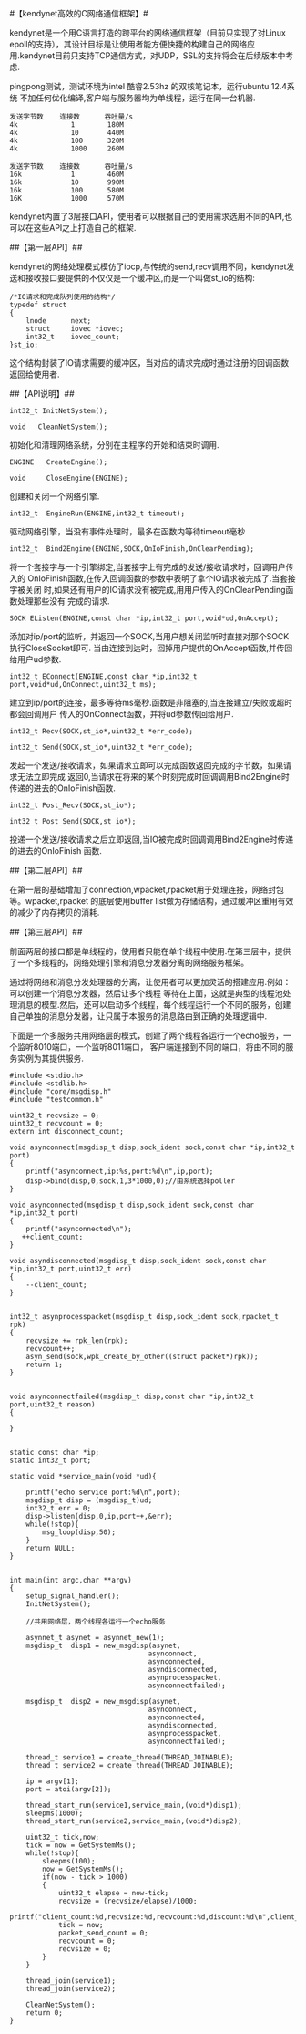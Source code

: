 #【kendynet高效的C网络通信框架】#

kendynet是一个用C语言打造的跨平台的网络通信框架（目前只实现了对Linux epoll的支持），其设计目标是让使用者能方便快捷的构建自己的网络应用.kendynet目前只支持TCP通信方式，对UDP，SSL的支持将会在后续版本中考虑.

pingpong测试，测试环境为intel 酷睿2.53hz 的双核笔记本，运行ubuntu 12.4系统
不加任何优化编译,客户端与服务器均为单线程，运行在同一台机器.

	发送字节数    连接数      吞吐量/s
	4k             1        180M
	4k             10       440M
	4k             100      320M
	4k             1000     260M

	发送字节数    连接数      吞吐量/s
	16k            1        460M
	16k            10       990M
	16k            100      580M
	16K            1000     570M

kendynet内置了3层接口API，使用者可以根据自己的使用需求选用不同的API,也可以在这些API之上打造自己的框架.

##【第一层API】##

kendynet的网络处理模式模仿了iocp,与传统的send,recv调用不同，kendynet发送和接收接口要提供的不仅仅是一个缓冲区,而是一个叫做st_io的结构:

	/*IO请求和完成队列使用的结构*/
	typedef struct
	{
    	lnode      next;
		struct     iovec *iovec;
		int32_t    iovec_count;
	}st_io;


这个结构封装了IO请求需要的缓冲区，当对应的请求完成时通过注册的回调函数返回给使用者.

##【API说明】##

`int32_t InitNetSystem();`

`void   CleanNetSystem();`

初始化和清理网络系统，分别在主程序的开始和结束时调用.

`ENGINE   CreateEngine();`

`void     CloseEngine(ENGINE);`

创建和关闭一个网络引擎.

`int32_t  EngineRun(ENGINE,int32_t timeout);`

驱动网络引擎，当没有事件处理时，最多在函数内等待timeout毫秒

`int32_t  Bind2Engine(ENGINE,SOCK,OnIoFinish,OnClearPending);`

将一个套接字与一个引擎绑定,当套接字上有完成的发送/接收请求时，回调用户传入的
OnIoFinish函数,在传入回调函数的参数中表明了拿个IO请求被完成了.当套接字被关闭
时,如果还有用户的IO请求没有被完成,用用户传入的OnClearPending函数处理那些没有
完成的请求.


`SOCK EListen(ENGINE,const char *ip,int32_t port,void*ud,OnAccept);`

添加对ip/port的监听，并返回一个SOCK,当用户想关闭监听时直接对那个SOCK执行CloseSocket即可.
当由连接到达时，回掉用户提供的OnAccept函数,并传回给用户ud参数.


`int32_t EConnect(ENGINE,const char *ip,int32_t port,void*ud,OnConnect,uint32_t ms);`

建立到ip/port的连接，最多等待ms毫秒.函数是非阻塞的,当连接建立/失败或超时都会回调用户
传入的OnConnect函数，并将ud参数传回给用户.


`int32_t Recv(SOCK,st_io*,uint32_t *err_code);`

`int32_t Send(SOCK,st_io*,uint32_t *err_code);`

发起一个发送/接收请求，如果请求立即可以完成函数返回完成的字节数，如果请求无法立即完成
返回0,当请求在将来的某个时刻完成时回调调用Bind2Engine时传递的进去的OnIoFinish函数.


`int32_t Post_Recv(SOCK,st_io*);`

`int32_t Post_Send(SOCK,st_io*);`

投递一个发送/接收请求之后立即返回,当IO被完成时回调调用Bind2Engine时传递的进去的OnIoFinish
函数.


##【第二层API】##

在第一层的基础增加了connection,wpacket,rpacket用于处理连接，网络封包等。wpacket,rpacket
的底层使用buffer list做为存储结构，通过缓冲区重用有效的减少了内存拷贝的消耗.


##【第三层API】##

前面两层的接口都是单线程的，使用者只能在单个线程中使用.在第三层中，提供了一个多线程的，网络处理引擎和消息分发器分离的网络服务框架。

通过将网络和消息分发处理器的分离，让使用者可以更加灵活的搭建应用.例如：可以创建一个消息分发器，然后让多个线程
等待在上面，这就是典型的线程池处理消息的模型.然后，还可以启动多个线程，每个线程运行一个不同的服务，创建自己单独的消息分发器，让只属于本服务的消息路由到正确的处理逻辑中.


下面是一个多服务共用网络层的模式，创建了两个线程各运行一个echo服务，一个监听8010端口，一个监听8011端口，
客户端连接到不同的端口，将由不同的服务实例为其提供服务.

	#include <stdio.h>
	#include <stdlib.h>
	#include "core/msgdisp.h"
	#include "testcommon.h"
	
	uint32_t recvsize = 0;
	uint32_t recvcount = 0;
	extern int disconnect_count;
	
	void asynconnect(msgdisp_t disp,sock_ident sock,const char *ip,int32_t port)
	{
	    printf("asynconnect,ip:%s,port:%d\n",ip,port);
	    disp->bind(disp,0,sock,1,3*1000,0);//由系统选择poller
	}
	
	void asynconnected(msgdisp_t disp,sock_ident sock,const char *ip,int32_t port)
	{
	    printf("asynconnected\n");
	   ++client_count;
	}
	
	void asyndisconnected(msgdisp_t disp,sock_ident sock,const char *ip,int32_t port,uint32_t err)
	{
	    --client_count;
	}
	
	
	int32_t asynprocesspacket(msgdisp_t disp,sock_ident sock,rpacket_t rpk)
	{
	    recvsize += rpk_len(rpk);
	    recvcount++;
	    asyn_send(sock,wpk_create_by_other((struct packet*)rpk));
	    return 1;
	}
	
	
	void asynconnectfailed(msgdisp_t disp,const char *ip,int32_t port,uint32_t reason)
	{
	
	}
	
	
	static const char *ip;
	static int32_t port;
	
	static void *service_main(void *ud){
	
	    printf("echo service port:%d\n",port);
	    msgdisp_t disp = (msgdisp_t)ud;
	    int32_t err = 0;
	    disp->listen(disp,0,ip,port++,&err);
	    while(!stop){
	        msg_loop(disp,50);
	    }
	    return NULL;
	}
	
	
	int main(int argc,char **argv)
	{
	    setup_signal_handler();
	    InitNetSystem();
	
	    //共用网络层，两个线程各运行一个echo服务
	
	    asynnet_t asynet = asynnet_new(1);
	    msgdisp_t  disp1 = new_msgdisp(asynet,
	                                  asynconnect,
	                                  asynconnected,
	                                  asyndisconnected,
	                                  asynprocesspacket,
	                                  asynconnectfailed);
	
	    msgdisp_t  disp2 = new_msgdisp(asynet,
	                                  asynconnect,
	                                  asynconnected,
	                                  asyndisconnected,
	                                  asynprocesspacket,
	                                  asynconnectfailed);
	
	    thread_t service1 = create_thread(THREAD_JOINABLE);
	    thread_t service2 = create_thread(THREAD_JOINABLE);
	
	    ip = argv[1];
	    port = atoi(argv[2]);
	
	    thread_start_run(service1,service_main,(void*)disp1);
	    sleepms(1000);
	    thread_start_run(service2,service_main,(void*)disp2);
	
	    uint32_t tick,now;
	    tick = now = GetSystemMs();
	    while(!stop){
	        sleepms(100);
	        now = GetSystemMs();
	        if(now - tick > 1000)
	        {
	            uint32_t elapse = now-tick;
	            recvsize = (recvsize/elapse)/1000;
	            printf("client_count:%d,recvsize:%d,recvcount:%d,discount:%d\n",client_count,recvsize,recvcount,disconnect_count);
	            tick = now;
	            packet_send_count = 0;
	            recvcount = 0;
	            recvsize = 0;
	        }
	    }
	
	    thread_join(service1);
	    thread_join(service2);
	
	    CleanNetSystem();
	    return 0;
	}


